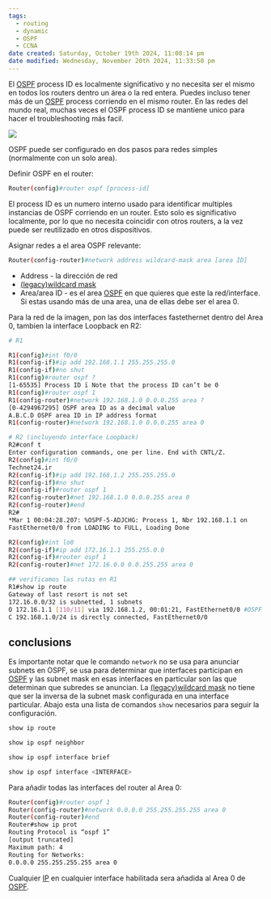 ```yaml
---
tags:
  - routing
  - dynamic
  - OSPF
  - CCNA
date created: Saturday, October 19th 2024, 11:08:14 pm
date modified: Wednesday, November 20th 2024, 11:33:50 pm
---
```


El [OSPF](OSPF.md) process ID es localmente significativo y no necesita ser el mismo en todos los routers dentro un área o la red entera. Puedes incluso tener más de un [OSPF](OSPF.md) process corriendo en el mismo router. En las redes del mundo real, muchas veces el OSPF process ID se mantiene unico para hacer el troubleshooting más facil. 

![](15-6-scaled.jpg)


OSPF puede ser configurado en dos pasos para redes simples (normalmente con un solo area).

Definir OSPF en el router:

``` bash
Router(config)#router ospf [process-id]
```

El process ID es un numero interno usado para identificar multiples instancias de OSPF corriendo en un router. Esto solo es significativo localmente, por lo que no necesita coincidir con otros routers, a la vez puede ser reutilizado en otros dispositivos. 

Asignar redes a el area OSPF relevante:

``` bash
Router(config-router)#network address wildcard-mask area [area ID]
```

- Address - la dirección de red 
- [(legacy)wildcard mask]((legacy)wildcard%20mask.md) 
- Area/area ID - es el area [OSPF](OSPF.md) en que quieres que este la red/interface. Si estas usando más de una area, una de ellas debe ser el area 0. 

Para la red de la imagen, pon las dos interfaces fastethernet dentro del Area 0, tambien la interface Loopback en R2:

``` bash
# R1

R1(config)#int f0/0
R1(config-if)#ip add 192.168.1.1 255.255.255.0
R1(config-if)#no shut
R1(config)#router ospf ?
[1-65535] Process ID ï Note that the process ID can’t be 0
R1(config)#router ospf 1
R1(config-router)#network 192.168.1.0 0.0.0.255 area ?
[0-4294967295] OSPF area ID as a decimal value
A.B.C.D OSPF area ID in IP address format
R1(config-router)#network 192.168.1.0 0.0.0.255 area 0

# R2 (incluyendo interface Loopback)
R2#conf t
Enter configuration commands, one per line. End with CNTL/Z.
R2(config)#int f0/0
Technet24.ir
R2(config-if)#ip add 192.168.1.2 255.255.255.0
R2(config-if)#no shut
R2(config-if)#router ospf 1
R2(config-router)#net 192.168.1.0 0.0.0.255 area 0
R2(config-router)#end
R2#
*Mar 1 00:04:28.207: %OSPF-5-ADJCHG: Process 1, Nbr 192.168.1.1 on
FastEthernet0/0 from LOADING to FULL, Loading Done

R2(config)#int lo0
R2(config-if)#ip add 172.16.1.1 255.255.0.0
R2(config-if)#router ospf 1
R2(config-router)#net 172.16.0.0 0.0.255.255 area 0

## verificamos las rutas en R1
R1#show ip route
Gateway of last resort is not set
172.16.0.0/32 is subnetted, 1 subnets
O 172.16.1.1 [110/11] via 192.168.1.2, 00:01:21, FastEthernet0/0 #OSPF
C 192.168.1.0/24 is directly connected, FastEthernet0/0
```


## conclusions
Es importante notar que le comando `network` no se usa para anunciar subnets en OSPF, se usa para determinar que interfaces participan en [OSPF](OSPF.md) y las subnet mask en esas interfaces en particular son las que determinan que subredes se anuncian. 
La [(legacy)wildcard mask]((legacy)wildcard%20mask.md)  no tiene que ser la inversa de la subnet mask configurada en una interface particular. Abajo esta una lista de comandos `show` necesarios para seguir la configuración.

``` bash
show ip route 

show ip ospf neighbor 

show ip ospf interface brief 

show ip ospf interface <INTERFACE>
```

Para añadir todas las interfaces del router al Area 0:

``` bash
Router(config)#router ospf 1
Router(config-router)#network 0.0.0.0 255.255.255.255 area 0
Router(config-router)#end
Router#show ip prot
Routing Protocol is “ospf 1”
[output truncated]
Maximum path: 4
Routing for Networks:
0.0.0.0 255.255.255.255 area 0
```

Cualquier [IP](../../labs/NetWarriors/IP.md) en cualquier interface habilitada sera añadida al Area 0 de [OSPF](OSPF.md). 
